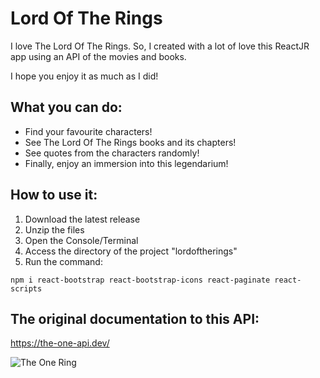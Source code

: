 # Lord Of The Rings
I love The Lord Of The Rings. So, I created with a lot of love this ReactJR app using an API of the movies and books.

I hope you enjoy it as much as I did!

## What you can do:
- Find your favourite characters!
- See The Lord Of The Rings books and its chapters!
- See quotes from the characters randomly!
- Finally, enjoy an immersion into this legendarium!

## How to use it:
1. Download the latest release
2. Unzip the files
3. Open the Console/Terminal
4. Access the directory of the project "lordoftherings"
5. Run the command:
```
npm i react-bootstrap react-bootstrap-icons react-paginate react-scripts
```

## The original documentation to this API:
https://the-one-api.dev/

![The One Ring](https://static.wixstatic.com/media/249783_d33bf99f6c1d42b082526cbb6630d96e~mv2.png)
